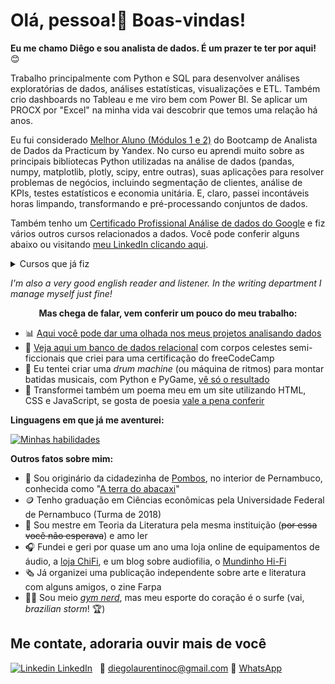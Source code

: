<p align='center'>
  <h1> Olá, pessoa!👋 Boas-vindas! </h1>
</p>

**Eu me chamo Diêgo e sou analista de dados. É um prazer te ter por aqui!** 😊

Trabalho principalmente com Python e SQL para desenvolver análises exploratórias de dados, análises estatísticas, visualizações e ETL. Também crio dashboards no Tableau e me viro bem com Power BI. Se aplicar um PROCX por "Excel" na minha vida vai descobrir que temos uma relação há anos.

Eu fui considerado [Melhor Aluno (Módulos 1 e 2)](https://github.com/diego-analytics/diego-analytics/blob/main/best%20student.jpg) do Bootcamp de Analista de Dados da Practicum by Yandex. No curso eu aprendi muito sobre as principais bibliotecas Python utilizadas na análise de dados (pandas, numpy, matplotlib, plotly, scipy, entre outras), suas aplicações para resolver problemas de negócios, incluindo segmentação de clientes, análise de KPIs, testes estatísticos e economia unitária. E, claro, passei incontáveis horas limpando, transformando e pré-processando conjuntos de dados.

Também tenho um <a href='https://www.credly.com/badges/5ecb6d63-ada7-4978-a62a-63671666f84a?source=linked_in_profile' target='_blank'>Certificado Profissional Análise de dados do Google</a> e fiz vários outros cursos relacionados a dados. Você pode conferir alguns abaixo ou visitando [meu LinkedIn clicando aqui](https://www.linkedin.com/in/diego-de-carvalho/).

<!--START_SECTION:table-->
<details>
<summary>Cursos que já fiz</summary>
  
| Curso | Lugar | Ano |
| :---: | :---: | :---: |
| Introduction to Power BI | DataCamp | 2022 |
| Intermediate SQL Queries | DataCamp | 2022 |
| Data Analysis in Excel | DataCamp | 2021 |
| Intermediate Python | DataCamp | 2021 |
| Google Data Analytics | Coursera | 2021 |
| Critical Thinking Skills for University Success | Coursera | 2020 |
  
</details>


*I'm also a very good english reader and listener. In the writing department I manage myself just fine!* 


<p align='center'>
  <b>Mas chega de falar, vem conferir um pouco do meu trabalho:</b>
</p>


* 📊 <a href='https://github.com/diego-analytics/projetos_dados/blob/main/README.md' target='_blank'>Aqui você pode dar uma olhada nos meus projetos analisando dados</a>
* 💫 [Veja aqui um banco de dados relacional](https://github.com/diego-analytics/universe-sql) com corpos celestes semi-ficcionais que criei para uma certificação do freeCodeCamp
* 🎼 Eu tentei criar uma _drum machine_ (ou máquina de ritmos) para montar batidas musicais, com Python e PyGame, [vê só o resultado](https://github.com/diego-analytics/drummy)
* 📜 Transformei também um poema meu em um site utilizando HTML, CSS e JavaScript, se gosta de poesia <a href='https://diego-analytics.github.io/Eu-quero-que-voce-ria-EM-BITS/' target='_blank'>vale a pena conferir</a>


<b>Linguagens em que já me aventurei:</b>


[![Minhas habilidades](https://skills.thijs.gg/icons?i=py,postgres,r,mysql,html,css,js)](https://skills.thijs.gg)


**Outros fatos sobre mim:**

* 🍍 Sou originário da cidadezinha de [Pombos](https://pt.wikipedia.org/wiki/Pombos_(Pernambuco)), no interior de Pernambuco, conhecida como "[A terra do abacaxi](https://pt.wikipedia.org/wiki/Festa_do_Abacaxi)"
* 🪙 Tenho graduação em Ciências econômicas pela Universidade Federal de Pernambuco (Turma de 2018)
* 📖 Sou mestre em Teoria da Literatura pela mesma instituição (~~por essa você não esperava~~) e amo ler
* 🎧 Fundei e geri por quase um ano uma loja online de equipamentos de áudio, a <a href='https://www.instagram.com/chifi_br/' target='_blank'>loja ChiFi</a>, e um blog sobre audiofilia, o <a href='https://www.instagram.com/mundinhohifi/' target='_blank'>Mundinho Hi-Fi</a>
* 🗞 Já organizei uma publicação independente sobre arte e literatura com alguns amigos, o zine Farpa
* 🏋️‍♂️ Sou meio [*gym nerd*](https://www.urbandictionary.com/define.php?term=gym%20nerd), mas meu esporte do coração é o surfe (vai, _brazilian storm_! 🏆)

## Me contate, adoraria ouvir mais de você
[![Linkedin](https://i.stack.imgur.com/gVE0j.png) LinkedIn](https://www.linkedin.com/in/diego-de-carvalho)
&nbsp;
📧 diegolaurentinoc@gmail.com
📲 [WhatsApp](//wa.me/558195210137)
